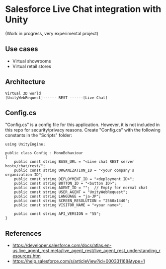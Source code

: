 # Salesforce Live Chat integration with Unity

(Work in progress, very experimental project)

## Use cases

- Virtual showrooms
- Virtual retail stores

## Architecture

```
Virtual 3D world
[UnityWebRequest]------ REST ------[Live Chat]
```

## Config.cs

"Config.cs" is a config file for this application. However, it is not included in this repo for security/privacy reasons. Create "Config.cs" with the following constants in the "Scripts" folder:

```
using UnityEngine;

public class Config : MonoBehaviour
{
    public const string BASE_URL = "<Live chat REST server host>/chat/rest/";
    public const string ORGANIZATION_ID = "<your company's organization ID";
    public const string DEPLOYMENT_ID = "<deployment ID>";
    public const string BUTTON_ID = "<button ID>";
    public const string AGENT_ID = "";  // Empty for normal chat
    public const string USER_AGENT = "UnityWebRequest";
    public const string LANGUAGE = "ja-JP";
    public const string SCREEN_RESOLUTION = "2560x1440";
    public const string VISITOR_NAME = "<your name>";

    public const string API_VERSION = "55";
}
```

## References

- https://developer.salesforce.com/docs/atlas.en-us.live_agent_rest.meta/live_agent_rest/live_agent_rest_understanding_resources.htm
- https://help.salesforce.com/s/articleView?id=000331168&type=1

